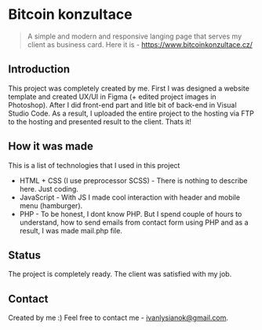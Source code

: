 # Bitcoin konzultace
> A simple and modern and responsive langing page that serves my client as business card. Here it is - https://www.bitcoinkonzultace.cz/

## Introduction
This project was completely created by me. First I was designed a website template and created UX/UI in Figma (+ edited project images in Photoshop). After I did front-end part and litle bit of back-end in Visual Studio Code. As a result, I uploaded the entire project to the hosting via FTP to the hosting and presented result to the client. Thats it!

## How it was made
This is a list of technologies that I used in this project
* HTML + CSS (I use preprocessor SCSS) - There is nothing to describe here. Just coding. 
* JavaScript - With JS I made cool interaction with header and mobile menu (hamburger).
* PHP - To be honest, I dont know PHP. But I spend couple of hours to understand, how to send emails from contact form using PHP and as a result, I was made mail.php file.

## Status
The project is completely ready. The client was satisfied with my job.

## Contact
Created by me :) Feel free to contact me - ivanlysianok@gmail.com.

